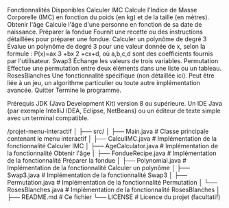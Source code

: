 Fonctionnalités Disponibles
Calculer IMC
Calcule l'Indice de Masse Corporelle (IMC) en fonction du poids (en kg) et de la taille (en mètres).
Obtenir l'âge
Calcule l'âge d'une personne en fonction de sa date de naissance.
Préparer la fondue
Fournit une recette ou des instructions détaillées pour préparer une fondue.
Calculer un polynôme de degré 3
Évalue un polynôme de degré 3 pour une valeur donnée de x, selon la formule :
P(x)=ax 
3
 +bx 
2
 +cx+d, où a,b,c,d sont des coefficients fournis par l'utilisateur.
Swap3
Échange les valeurs de trois variables.
Permutation
Effectue une permutation entre deux éléments dans une liste ou un tableau.
RosesBlanches
Une fonctionnalité spécifique (non détaillée ici). Peut être liée à un jeu, un algorithme particulier ou toute autre implémentation avancée.
Quitter
Termine le programme.

Prérequis
JDK (Java Development Kit) version 8 ou supérieure.
Un IDE Java (par exemple IntelliJ IDEA, Eclipse, NetBeans) ou un éditeur de texte simple avec un terminal compatible.

/projet-menu-interactif
│
├── src/
│   ├── Main.java          # Classe principale contenant le menu interactif
│   ├── CalculIMC.java     # Implémentation de la fonctionnalité Calculer IMC
│   ├── AgeCalculator.java # Implémentation de la fonctionnalité Obtenir l'âge
│   ├── FondueRecipe.java  # Implémentation de la fonctionnalité Préparer la fondue
│   ├── Polynomial.java    # Implémentation de la fonctionnalité Calculer un polynôme
│   ├── Swap3.java         # Implémentation de la fonctionnalité Swap3
│   ├── Permutation.java   # Implémentation de la fonctionnalité Permutation
│   └── RosesBlanches.java # Implémentation de la fonctionnalité RosesBlanches
│
├── README.md              # Ce fichier
└── LICENSE                # Licence du projet (facultatif)
